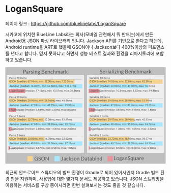 # LoganSquare

페이지 링크 : https://github.com/bluelinelabs/LoganSquare

시카고에 위치한 BlueLine Labs라는 회사(모바일 관련해서 뭐 만드는)에서 만든 Android용 JSON 파싱 라이브러리 입니다.
Jackson API를 기반으로 한다고 하는데, Android runtime을 ART로 했을때 GSON이나 Jackson보다 400%이상의 퍼포먼스를 낸다고 합니다. 믿지 못하냐고 하면서 성능 테스트 결과와 환경을 리파지토리에 포함하고 있습니다.

![이미지](img/004-16.png)

최근의 안드로이드 스튜디오의 빌드 환경이 Gradle로 되어 있어서인지 Gradle 빌드 환경 만을 지원하며, 사용법에 대한 몇가지 문서도 제공하고 있습니다. JSON 스트리밍을 이용하는 서비스를 구상 중이시라면 한번 살펴보시는 것도 좋을 것 같습니다.
